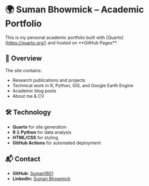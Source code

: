 # 🌍 Suman Bhowmick – Academic Portfolio



This is my personal academic portfolio built with \[Quarto](https://quarto.org/) and hosted on \*\*GitHub Pages\*\*.





## 📜 Overview

The site contains:

* Research publications and projects
* Technical work in R, Python, GIS, and Google Earth Engine
* Academic blog posts
* About me \& CV



## 🛠️ Technology

* **Quarto** for site generation
* **R** \& **Python** for data analysis
* **HTML/CSS** for styling
* **GitHub Actions** for automated deployment



## 📬 Contact

* **GitHub:** [Suman1801](https://github.com/Suman1801)
* **LinkedIn:** [Suman Bhowmick](https://www.linkedin.com/in/suman-bhowmick)
